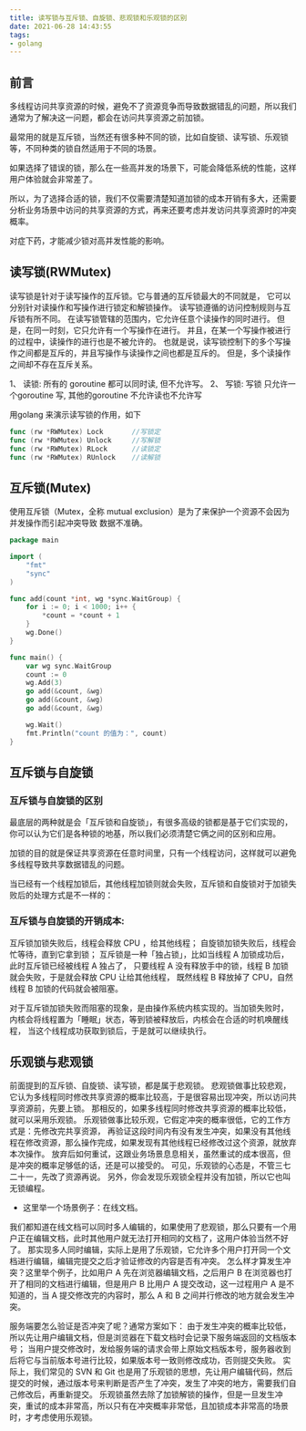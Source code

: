 ```yaml
---
title: 读写锁与互斥锁、自旋锁、悲观锁和乐观锁的区别
date: 2021-06-28 14:43:55
tags:
- golang
---
```


## 前言

多线程访问共享资源的时候，避免不了资源竞争而导致数据错乱的问题，所以我们通常为了解决这一问题，都会在访问共享资源之前加锁。

最常用的就是互斥锁，当然还有很多种不同的锁，比如自旋锁、读写锁、乐观锁等，不同种类的锁自然适用于不同的场景。

如果选择了错误的锁，那么在一些高并发的场景下，可能会降低系统的性能，这样用户体验就会非常差了。

所以，为了选择合适的锁，我们不仅需要清楚知道加锁的成本开销有多大，还需要分析业务场景中访问的共享资源的方式，再来还要考虑并发访问共享资源时的冲突概率。

对症下药，才能减少锁对高并发性能的影响。

## 读写锁(RWMutex)

读写锁是针对于读写操作的互斥锁。它与普通的互斥锁最大的不同就是，
它可以分别针对读操作和写操作进行锁定和解锁操作。
读写锁遵循的访问控制规则与互斥锁有所不同。
在读写锁管辖的范围内，它允许任意个读操作的同时进行。
但是，在同一时刻，它只允许有一个写操作在进行。
并且，在某一个写操作被进行的过程中，读操作的进行也是不被允许的。
也就是说，读写锁控制下的多个写操作之间都是互斥的，并且写操作与读操作之间也都是互斥的。
但是，多个读操作之间却不存在互斥关系。

1、 读锁: 所有的 goroutine 都可以同时读, 但不允许写。
2、 写锁: 写锁 只允许一个goroutine 写, 其他的goroutine 不允许读也不允许写

用golang 来演示读写锁的作用，如下
```go
func (rw *RWMutex) Lock       //写锁定
func (rw *RWMutex) Unlock     //写解锁
func (rw *RWMutex) RLock      //读锁定
func (rw *RWMutex) RUnlock    //读解锁
```

## 互斥锁(Mutex)

使用互斥锁（Mutex，全称 mutual exclusion）是为了来保护一个资源不会因为并发操作而引起冲突导致
数据不准确。

```go
package main

import (
	"fmt"
	"sync"
)

func add(count *int, wg *sync.WaitGroup) {
	for i := 0; i < 1000; i++ {
		*count = *count + 1
	}
	wg.Done()
}

func main() {
	var wg sync.WaitGroup
	count := 0
	wg.Add(3)
	go add(&count, &wg)
	go add(&count, &wg)
	go add(&count, &wg)

	wg.Wait()
	fmt.Println("count 的值为：", count)
}
```


## 互斥锁与自旋锁

### 互斥锁与自旋锁的区别

最底层的两种就是会「互斥锁和自旋锁」，有很多高级的锁都是基于它们实现的，你可以认为它们是各种锁的地基，所以我们必须清楚它俩之间的区别和应用。

加锁的目的就是保证共享资源在任意时间里，只有一个线程访问，这样就可以避免多线程导致共享数据错乱的问题。

当已经有一个线程加锁后，其他线程加锁则就会失败，互斥锁和自旋锁对于加锁失败后的处理方式是不一样的：

### 互斥锁与自旋锁的开销成本:

互斥锁加锁失败后，线程会释放 CPU ，给其他线程；
自旋锁加锁失败后，线程会忙等待，直到它拿到锁；
互斥锁是一种「独占锁」，比如当线程 A 加锁成功后，此时互斥锁已经被线程 A 独占了，
只要线程 A 没有释放手中的锁，线程 B 加锁就会失败，于是就会释放 CPU 让给其他线程，
既然线程 B 释放掉了 CPU，自然线程 B 加锁的代码就会被阻塞。

对于互斥锁加锁失败而阻塞的现象，是由操作系统内核实现的。当加锁失败时，
内核会将线程置为「睡眠」状态，等到锁被释放后，内核会在合适的时机唤醒线程，
当这个线程成功获取到锁后，于是就可以继续执行。


## 乐观锁与悲观锁

前面提到的互斥锁、自旋锁、读写锁，都是属于悲观锁。
悲观锁做事比较悲观，它认为多线程同时修改共享资源的概率比较高，于是很容易出现冲突，所以访问共享资源前，先要上锁。
那相反的，如果多线程同时修改共享资源的概率比较低，就可以采用乐观锁。
乐观锁做事比较乐观，它假定冲突的概率很低，它的工作方式是：先修改完共享资源，
再验证这段时间内有没有发生冲突，如果没有其他线程在修改资源，那么操作完成，如果发现有其他线程已经修改过这个资源，就放弃本次操作。
放弃后如何重试，这跟业务场景息息相关，虽然重试的成本很高，但是冲突的概率足够低的话，还是可以接受的。
可见，乐观锁的心态是，不管三七二十一，先改了资源再说。
另外，你会发现乐观锁全程并没有加锁，所以它也叫无锁编程。

* 这里举一个场景例子：在线文档。

我们都知道在线文档可以同时多人编辑的，如果使用了悲观锁，那么只要有一个用户正在编辑文档，此时其他用户就无法打开相同的文档了，这用户体验当然不好了。
那实现多人同时编辑，实际上是用了乐观锁，它允许多个用户打开同一个文档进行编辑，编辑完提交之后才验证修改的内容是否有冲突。
怎么样才算发生冲突？这里举个例子，比如用户 A 先在浏览器编辑文档，之后用户 B 在浏览器也打开了相同的文档进行编辑，但是用户 B 比用户 A 提交改动，这一过程用户 A 是不知道的，当 A 提交修改完的内容时，那么 A 和 B 之间并行修改的地方就会发生冲突。

服务端要怎么验证是否冲突了呢？通常方案如下：
由于发生冲突的概率比较低，所以先让用户编辑文档，但是浏览器在下载文档时会记录下服务端返回的文档版本号；
当用户提交修改时，发给服务端的请求会带上原始文档版本号，服务器收到后将它与当前版本号进行比较，如果版本号一致则修改成功，否则提交失败。
实际上，我们常见的 SVN 和 Git 也是用了乐观锁的思想，先让用户编辑代码，然后提交的时候，通过版本号来判断是否产生了冲突，发生了冲突的地方，需要我们自己修改后，再重新提交。
乐观锁虽然去除了加锁解锁的操作，但是一旦发生冲突，重试的成本非常高，所以只有在冲突概率非常低，且加锁成本非常高的场景时，才考虑使用乐观锁。